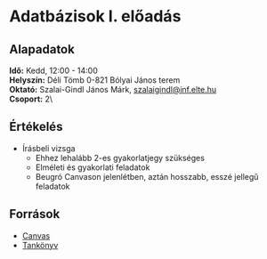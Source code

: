 # Adatbázisok I. előadás

## Alapadatok
**Idő:** Kedd, 12:00 - 14:00\
**Helyszín:** Déli Tömb 0-821 Bólyai János terem\
**Oktató:** Szalai-Gindl János Márk, <szalaigindl@inf.elte.hu>\
**Csoport:** 2\

## Értékelés
- Írásbeli vizsga
  - Ehhez lehalább 2-es gyakorlatjegy szükséges
  - Elméleti és gyakorlati feladatok
  - Beugró Canvason jelenlétben, aztán hosszabb, esszé jellegű feladatok

## Források
- [Canvas](https://canvas.elte.hu/courses/34807)
- [Tankönyv](https://canvas.elte.hu/courses/34807/files/2120557/download)